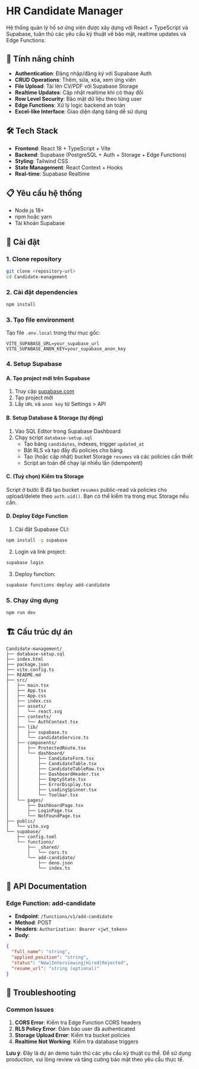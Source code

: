 # HR Candidate Manager

Hệ thống quản lý hồ sơ ứng viên được xây dựng với React + TypeScript và Supabase, tuân thủ các yêu cầu kỹ thuật về bảo mật, realtime updates và Edge Functions.

## 🚀 Tính năng chính

- **Authentication**: Đăng nhập/đăng ký với Supabase Auth
- **CRUD Operations**: Thêm, sửa, xóa, xem ứng viên
- **File Upload**: Tải lên CV/PDF với Supabase Storage
- **Realtime Updates**: Cập nhật realtime khi có thay đổi
- **Row Level Security**: Bảo mật dữ liệu theo từng user
- **Edge Functions**: Xử lý logic backend an toàn
- **Excel-like Interface**: Giao diện dạng bảng dễ sử dụng

## 🛠️ Tech Stack

- **Frontend**: React 18 + TypeScript + Vite
- **Backend**: Supabase (PostgreSQL + Auth + Storage + Edge Functions)
- **Styling**: Tailwind CSS
- **State Management**: React Context + Hooks
- **Real-time**: Supabase Realtime

## 📋 Yêu cầu hệ thống

- Node.js 18+
- npm hoặc yarn
- Tài khoản Supabase

## 🔧 Cài đặt

### 1. Clone repository
```bash
git clone <repository-url>
cd Candidate-management
```

### 2. Cài đặt dependencies
```bash
npm install
```

### 3. Tạo file environment
Tạo file `.env.local` trong thư mục gốc:
```env
VITE_SUPABASE_URL=your_supabase_url
VITE_SUPABASE_ANON_KEY=your_supabase_anon_key
```

### 4. Setup Supabase

#### A. Tạo project mới trên Supabase
1. Truy cập [supabase.com](https://supabase.com)
2. Tạo project mới
3. Lấy `URL` và `anon key` từ Settings > API

#### B. Setup Database & Storage (tự động)
1. Vào SQL Editor trong Supabase Dashboard
2. Chạy script `database-setup.sql`
   - Tạo bảng `candidates`, indexes, trigger `updated_at`
   - Bật RLS và tạo đầy đủ policies cho bảng
   - Tạo (hoặc cập nhật) bucket Storage `resumes` và các policies cần thiết
   - Script an toàn để chạy lại nhiều lần (idempotent)

#### C. (Tuỳ chọn) Kiểm tra Storage
Script ở bước B đã tạo bucket `resumes` public-read và policies cho upload/delete theo `auth.uid()`. Bạn có thể kiểm tra trong mục Storage nếu cần.

#### D. Deploy Edge Function
1. Cài đặt Supabase CLI:
```bash
npm install -g supabase
```

2. Login và link project:
```bash
supabase login
```

3. Deploy function:
```bash
supabase functions deploy add-candidate
```

### 5. Chạy ứng dụng
```bash
npm run dev
```

## 🏗️ Cấu trúc dự án

```
Candidate-management/
├── database-setup.sql
├── index.html
├── package.json
├── vite.config.ts
├── README.md
├── src/
│   ├── main.tsx
│   ├── App.tsx
│   ├── App.css
│   ├── index.css
│   ├── assets/
│   │   └── react.svg
│   ├── contexts/
│   │   └── AuthContext.tsx
│   ├── lib/
│   │   ├── supabase.ts
│   │   └── candidateService.ts
│   ├── components/
│   │   ├── ProtectedRoute.tsx
│   │   └── dashboard/
│   │       ├── CandidateForm.tsx
│   │       ├── CandidateTable.tsx
│   │       ├── CandidateTableRow.tsx
│   │       ├── DashboardHeader.tsx
│   │       ├── EmptyState.tsx
│   │       ├── ErrorDisplay.tsx
│   │       ├── LoadingSpinner.tsx
│   │       └── Toolbar.tsx
│   └── pages/
│       ├── DashboardPage.tsx
│       ├── LoginPage.tsx
│       └── NotFoundPage.tsx
├── public/
│   └── vite.svg
└── supabase/
    ├── config.toml
    └── functions/
        ├── _shared/
        │   └── cors.ts
        └── add-candidate/
            ├── deno.json
            └── index.ts
```

## 📝 API Documentation

### Edge Function: add-candidate
- **Endpoint**: `/functions/v1/add-candidate`
- **Method**: POST
- **Headers**: `Authorization: Bearer <jwt_token>`
- **Body**:
```json
{
  "full_name": "string",
  "applied_position": "string",
  "status": "New|Interviewing|Hired|Rejected",
  "resume_url": "string (optional)"
}
```

## 🐛 Troubleshooting

### Common Issues

1. **CORS Error**: Kiểm tra Edge Function CORS headers
2. **RLS Policy Error**: Đảm bảo user đã authenticated
3. **Storage Upload Error**: Kiểm tra bucket policies
4. **Realtime Not Working**: Kiểm tra database triggers

**Lưu ý**: Đây là dự án demo tuân thủ các yêu cầu kỹ thuật cụ thể. Để sử dụng production, vui lòng review và tăng cường bảo mật theo yêu cầu thực tế.
